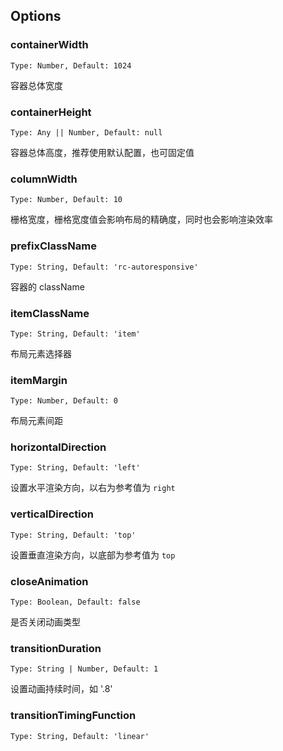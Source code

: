 ## Options

### containerWidth

```
Type: Number, Default: 1024
```
容器总体宽度

### containerHeight

```
Type: Any || Number, Default: null
```

容器总体高度，推荐使用默认配置，也可固定值

### columnWidth

```
Type: Number, Default: 10
```

栅格宽度，栅格宽度值会影响布局的精确度，同时也会影响渲染效率

### prefixClassName

```
Type: String, Default: 'rc-autoresponsive'
```

容器的 className

### itemClassName

```
Type: String, Default: 'item'
```

布局元素选择器

### itemMargin

```
Type: Number, Default: 0
```

布局元素间距

### horizontalDirection

```
Type: String, Default: 'left'
```

设置水平渲染方向，以右为参考值为 `right`

### verticalDirection

```
Type: String, Default: 'top'
```

设置垂直渲染方向，以底部为参考值为 `top`

### closeAnimation

```
Type: Boolean, Default: false
```

是否关闭动画类型

### transitionDuration

```
Type: String | Number, Default: 1

```
设置动画持续时间，如 '.8'

### transitionTimingFunction

```
Type: String, Default: 'linear'

```
